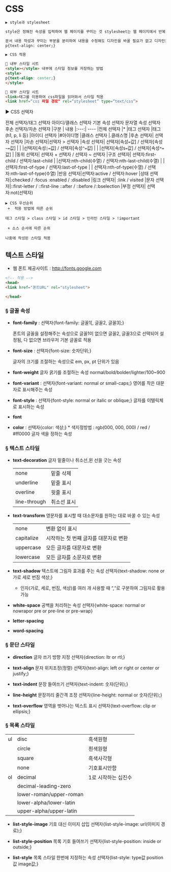 # CSS

```html
▶ style과 stylesheet

style은 정해진 속성을 입력하여 웹 페이지를 꾸미는 것 stylesheet는 웹 페이지에서 반복적으로 쓰는 style을 모아놓은 것

문서 내용 작성과 꾸미는 부분을 분리하여 내용을 수정해도 디자인을 바꿀 필요가 없고 디자인을 수정해도 글 내용을 바꿀 필요가 없음 다양한 기기에도 디자인만 따로 적용하여 구동시킬 수 있음
p{text-align: center;}

▶ CSS 적용 

 내부 스타일 시트
<style></style> 내부에 스타일 정보를 저장하는 방법
<style>
p{text-align: center;}
</style>

 외부 스타일 시트
<link>태그를 이용하여 css파일을 읽어와서 스타일 적용
<link href=“css 파일 경로“ rel=“stylesheet” type=“text/css”>
```


▶ CSS 선택자

전체 선택자/태그 선택자
아이디/클래스 선택자
기본 속성 선택자
문자열 속성 선택자
후손 선택자/자손 선택자
|구분 | 내용
|:---:| ----
|전체 선택자 |* 
|태그 선택자 |태그(h1, p, li 등) 
|아이디 선택자 |#아이디명 
|클래스 선택자 |.클래스명 
|후손 선택자| 선택자 선택자 
|자손 선택자|선택자 > 선택자
|속성 선택자| 선택자[속성```=```값] / 선택자[속성```~=```값] |
|          |선택자[속성```|=```값] / 선택자[속성```^=```값] |
|          |선택자[속성```$=```값] / 선택자[속성```*=```값]  |
|동위 선택자| 선택자 + 선택자 / 선택자 ~ 선택자
|구조 선택자| 선택자:first-child / 선택자:last-child 
|          |선택자:nth-child(수열) / 선택자:nth-last-child(수열) 
|          | 선택자:first-of-type / 선택자:last-of-type 
|          | 선택자:nth-of-type(수열) / 선택자:nth-last-of-type(수열) 
|반응 선택자|선택자:active / 선택자:hover
|상태 선택자|:checked / :focus :enabled / :disabled 
|링크 선택자| :link / visited
|문자 선택자|::first-letter / ::first-line ::after / ::before /::bselection 
|부정 선택자| 선택자:not(선택자)


```
▶ CSS 우선순위 
 +  적용 방법에 따른 순위

태그 스타일 > class 스타일 > id 스타일 > 인라인 스타일 > !important

 + 소스 순서에 따른 순위

나중에 작성된 스타일 적용
```

## 텍스트 스타일

+ 웹 폰트 제공사이트 : http://fonts.google.com

```html
<!-- 적용 -->
<head>
<link href="폰트URL" rel="stylesheet">

</head>
```

### § 글꼴 속성 

+ **font-family** : 선택자{font-family: 글꼴1[, 글꼴2, 글꼴3];}

    폰트의 글꼴을 설정해주는 속성으로 글꼴1이 없으면 글꼴2, 글꼴3으로 선택되어 설정됨, 다 없으면 브라우저 기본 글꼴로 적용

+ **font-size** : 선택자{font-size: 숫자단위;}

    글자의 크기를 조절하는 속성으로 em, px, pt 단위가 있음

+ **font-weight**
    글자 굵기를 조절하는 속성
    normal/bold/bolder/lighter/100~900

+ **font-variant** : 선택자{font-variant: normal or small-caps;}
    영어를 작은 대문자로 표시해주는 속성

+ **font-style** : 선택자{font-style: normal or italic or oblique;} 
    글자를 이텔릭체로 표시하는 속성

+ **font**

+ **color** : 선택자{color: 색상;} * 색지정방법 :  rgb(000, 000, 000) / red / #ff0000
    글자 색을 정하는 속성

### § 텍스트 스타일 

+ **text-decoration**
    글자 밑줄이나 취소선,윈 선을 긋는 속성

    |    |      |
    |---|----|
    |none|밑줄 삭제
    |underline|밑줄 표시
    |overline|윗줄 표시
    |line-through|취소선 표시

+ **text-transform**
    영문자를 표시할 때 대소문자를 원하는 대로 바꿀 수 있는 속성

    |    |      |
    |---|----|
    |none|변환 없이 표시
    |capitalize|시작하는 첫 번쨰 글자를 대문자로 변환
    |uppercase|모든 글자를 대문자로 변환
    |lowercase|모든 글자를 소문자로 변환

+ **text-shadow**
    텍스트에 그림자 효과를 주는 속성
    선택자{text-shadow: none or 가로 세로 번짐 색상;}
    * 인자(가로, 세로, 번짐, 색상)를 여러 개 사용할 때 “,“로 구분하여 그림자로 활용 가능
 
 + **white-space**
    공백을 처리하는 속성
    선택자{white-space: normal or nowrapor pre or pre-line or pre-wrap}
+ **letter-spacing**

+ **word-spacing**

### § 문단 스타일

+ **direction** 글자 쓰기 방향 지정
선택자{direction: ltr or rtl;}

+ **text-align** 문자 위치조정(정렬)
선택자{text-align: left or right or center or justify;}

+ **text-indent** 문장 들여쓰기
선택자{text-indent: 숫자(단위);}

+ **line-height** 문장끼리 줄간격 조정
선택자{line-height: normal or 숫자(단위);}

+ **text-overflow** 영역을 벗어나는 텍스트 표시 
선택자{text-overflow: clip or ellipsis;}

### § 목록 스타일

|   |   |    |
|---|---|----|
|ul|disc|흑색원형|
|  |circle|흰색원형|
|   |square|흑색사각형|
|   |none|기호표시안함|
|ol|decimal|1로 시작하는 십진수|
|  |decimal-leading-zero| |
|  |lower-roman/upper-roman| |
|  |lower-alpha/lower-latin|  |
|  |upper-alpha/upper-latin|  |

+ **list-style-image**
기호 대신 이미지 삽입
선택자{list-style-image: url(이미지 경로);}

+ **list-style-position**
목록 기호 들여쓰기
선택자{list-style-position: inside or outside;}

+ **list-style**
목록 스타일 한번에 지정하는 속성
선택자{list-style: type값 position값 image값;}




